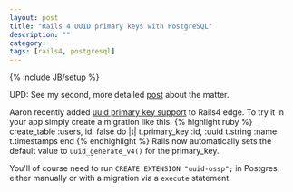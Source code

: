 ```yaml
---
layout: post
title: "Rails 4 UUID primary keys with PostgreSQL"
description: ""
category: 
tags: [rails4, postgresql]
---
```

{% include JB/setup %}

UPD: See my second, more detailed [post](/2013/04/28/rails-4-postgres-uuid-pk-guide/) about the matter.

Aaron recently added [uuid primary key support](https://github.com/rails/rails/commit/bc8ebefe9825dbff2cffa29ff015a1e7a31f9812) to Rails4 edge. To try it in your app simply create a migration like this:
{% highlight ruby %}
create_table :users, id: false do |t|
  t.primary_key :id, :uuid
  t.string :name
  t.timestamps
end
{% endhighlight %}
Rails now automatically sets the default value to `uuid_generate_v4()` for the primary_key.

You'll of course need to run `CREATE EXTENSION "uuid-ossp";` in Postgres, either manually or with a migration via a `execute` statement.